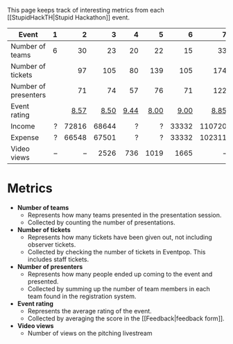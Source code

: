This page keeps track of interesting metrics from each [[StupidHackTH|Stupid Hackathon]] event.

| Event | 1 | 2 | 3 | 4 | 5 | 6 | 7 | 8 | 9 |
| ---- | ---:| ---:| ---:| ---:| ---:| ---:| ---:| ---:| ---:|
| Number of teams   | 6 | 30 | 23 | 20 | 22 | 15 | 33 | 25 | 13 |
| Number of tickets |   | 97 | 105 | 80 | 139 | 105 | 174 | 150 | 89 |
| Number of presenters |   | 71 | 74 | 57 | 76 | 71 | 122 | 72 | 63 |
| Event rating |   | [8.57](/wiki/Feedback/sht2) | [8.50](/wiki/Feedback/sht3) | [9.44](/wiki/Feedback/sht4) | [8.00](/wiki/Feedback/sht5) | [9.00](/wiki/Feedback/sht6) | [8.85](/wiki/Feedback/sht7) | [8.60](/wiki/Feedback/sht8) | [9.40](/wiki/Feedback/sht9) |
| Income | ? | 72816 | 68644 | ? | ? | 33332 | 110720 | 119923 | TBD |
| Expense | ? | 66548 | 67501 | ? | ? | 33332 | 102311 | 118274 | TBD |
| Video views | – | – | 2526 | 736 | 1019 | 1665 | – | 3918 | 5362 |

# Metrics

- **Number of teams**
    - Represents how many teams presented in the presentation session.
    - Collected by counting the number of presentations.
- **Number of tickets**
    - Represents how many tickets have been given out, not including observer tickets.
    - Collected by checking the number of tickets in Eventpop. This includes staff tickets.
- **Number of presenters**
    - Represents how many people ended up coming to the event and presented.
    - Collected by summing up the number of team members in each team found in the registration system.
- **Event rating**
    - Represents the average rating of the event.
    - Collected by averaging the score in the [[Feedback|feedback form]].
- **Video views**
    - Number of views on the pitching livestream